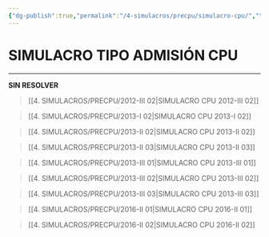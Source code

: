 ```yaml
---
{"dg-publish":true,"permalink":"/4-simulacros/precpu/simulacro-cpu/","tags":["Práctica","UNPRG"]}
---
```


# SIMULACRO TIPO ADMISIÓN CPU
---
**SIN RESOLVER**

>[[4. SIMULACROS/PRECPU/2012-III 02\|SIMULACRO CPU 2012-III 02]]

>[[4. SIMULACROS/PRECPU/2013-I 02\|SIMULACRO CPU 2013-I 02]]

>[[4. SIMULACROS/PRECPU/2013-II 02\|SIMULACRO CPU 2013-II 02]]

>[[4. SIMULACROS/PRECPU/2013-II 03\|SIMULACRO CPU 2013-II 03]]

>[[4. SIMULACROS/PRECPU/2013-III 01\|SIMULACRO CPU 2013-III 01]]

>[[4. SIMULACROS/PRECPU/2013-III 02\|SIMULACRO CPU 2013-III 02]]

>[[4. SIMULACROS/PRECPU/2013-III 03\|SIMULACRO CPU 2013-III 03]]

>[[4. SIMULACROS/PRECPU/2016-II 01\|SIMULACRO CPU 2016-II 01]]

>[[4. SIMULACROS/PRECPU/2016-II 02\|SIMULACRO CPU 2016-II 02]]
